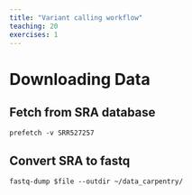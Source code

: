 ```yaml
---
title: "Variant calling workflow"
teaching: 20
exercises: 1
---
```


# Downloading Data
## Fetch from SRA database

~~~
prefetch -v SRR527257
~~~

## Convert SRA to fastq	

~~~
fastq-dump $file --outdir ~/data_carpentry/
~~~

